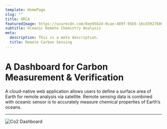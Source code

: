 ```yaml
---
template: HomePage
slug: ""
title: ORCA
featuredImage: https://ucarecdn.com/6ee95b2d-0cae-489f-95b5-16cd3927600f/
subtitle: Oceanic Remote Chemistry Analysis
meta:
  description: This is a meta description.
  title: Remote Carbon Sensing
---
```

# A Dashboard for Carbon Measurement & Verification

A cloud-native web application allows users to define a surface area of Earth for remote analysis via satellite. Remote sensing data is combined with oceanic sensor is to accurately measure chemical properties of Earth’s oceans.



- - -





![Co2 Dashboard](https://ucarecdn.com/adb2e223-2aac-4781-b6c2-993395079a50/)